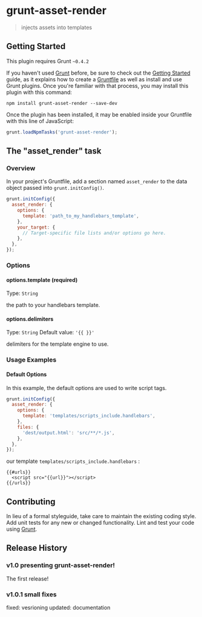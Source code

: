 # grunt-asset-render

> injects assets into templates

## Getting Started
This plugin requires Grunt `~0.4.2`

If you haven't used [Grunt](http://gruntjs.com/) before, be sure to check out the [Getting Started](http://gruntjs.com/getting-started) guide, as it explains how to create a [Gruntfile](http://gruntjs.com/sample-gruntfile) as well as install and use Grunt plugins. Once you're familiar with that process, you may install this plugin with this command:

```shell
npm install grunt-asset-render --save-dev
```

Once the plugin has been installed, it may be enabled inside your Gruntfile with this line of JavaScript:

```js
grunt.loadNpmTasks('grunt-asset-render');
```

## The "asset_render" task

### Overview
In your project's Gruntfile, add a section named `asset_render` to the data object passed into `grunt.initConfig()`.

```js
grunt.initConfig({
  asset_render: {
    options: {
      template: 'path_to_my_handlebars_template',
    },
    your_target: {
      // Target-specific file lists and/or options go here.
    },
  },
});
```

### Options

#### options.template (required)
Type: `String`

the path to your handlebars template.

#### options.delimiters
Type: `String`
Default value: `'{{ }}'`

delimiters for the template engine to use.

### Usage Examples

#### Default Options
In this example, the default options are used to write script tags.

```js
grunt.initConfig({
  asset_render: {
    options: {
      template: 'templates/scripts_include.handlebars',
    },
    files: {
      'dest/output.html': 'src/**/*.js',
    },
  },
});
```
our template `templates/scripts_include.handlebars` :
```
{{#urls}}
  <script src="{{url}}"></script>
{{/urls}}
```

## Contributing
In lieu of a formal styleguide, take care to maintain the existing coding style. Add unit tests for any new or changed functionality. Lint and test your code using [Grunt](http://gruntjs.com/).

## Release History
### v1.0 presenting grunt-asset-render!
The first release!

### v1.0.1 small fixes
fixed: vesrioning
updated: documentation
